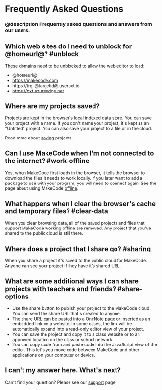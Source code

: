 # Frequently Asked Questions

### @description Frequently asked questions and answers from our users.

## Which web sites do I need to unblock for @homeurl@? #unblock

These domains need to be unblocked to allow the web editor to load:

* @homeurl@
* https://makecode.com
* https://trg-@targetid@.userpxt.io
* https://pxt.azureedge.net

## Where are my projects saved?

Projects are kept in the browser's local indexed data store. You can save your project with a name. If you don't name your project, it's kept as an "Untitled" project. You can also save your project to a file or in the cloud.

Read more about [saving](/save) projects.

## Can I use MakeCode when I'm not connected to the internet? #work-offline

Yes, when MakeCode first loads in the browser, it tells the browser to download the files it needs to work locally. If you later want to add a package to use with your program, you will need to connect again. See the page about using MakeCode [offline](/offline).

## What happens when I clear the browser's cache and temporary files? #clear-data

When you clear browsing data, all of the saved projects and files that support MakeCode working offline are removed. Any project that you've shared to the public cloud is still there.

## Where does a project that I share go? #sharing

When you share a project it's saved to the public cloud for MakeCode. Anyone can see your project if they have it's shared URL.

## What are some additional ways I can share projects with teachers and friends? #share-options

* Use the share button to publish your project to the MakeCode cloud. You can send the share URL that's created to anyone.
* The share URL can be pasted into a OneNote page or inserted as an embedded link on a website. In some cases, the link will be automatically expand into a read-only editor view of your project.
* You can save the project and copy it to a class website or to an approved location on the class or school network.
* You can copy code from and paste code into the JavaScript view of the editor. This let's you move code between MakeCode and other applications on your computer or device.

## I can't my answer here. What's next?

Can't find your question? Please see our [support](/support) page.
